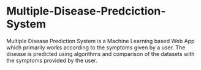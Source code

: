 # Multiple-Disease-Predciction-System
Multiple Disease Prediction System is a Machine Learning based Web App which primarily works according to the symptoms given by a user. The disease is predicted using algorithms and comparison of the datasets with the symptoms provided by the user.
